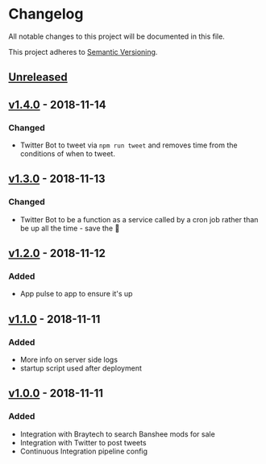 # Changelog
All notable changes to this project will be documented in this file.

This project adheres to [Semantic Versioning](https://semver.org/spec/v2.0.0.html).

## [Unreleased]

## [v1.4.0] - 2018-11-14
### Changed
- Twitter Bot to tweet via `npm run tweet` and removes time from the conditions of when to tweet.

## [v1.3.0] - 2018-11-13
### Changed
- Twitter Bot to be a function as a service called by a cron job rather than be up all the time - save the :evergreen_tree:

## [v1.2.0] - 2018-11-12
### Added
- App pulse to app to ensure it's up

## [v1.1.0] - 2018-11-11
### Added
- More info on server side logs
- startup script used after deployment

## [v1.0.0] - 2018-11-11
### Added
- Integration with Braytech to search Banshee mods for sale
- Integration with Twitter to post tweets
- Continuous Integration pipeline config

[Unreleased]: https://github.com/cujarrett/banshee-44-mods-bot/compare/v1.4.0...master
[v1.4.0]: https://github.com/cujarrett/banshee-44-mods-bot/compare/v1.3.0...v1.4.0
[v1.3.0]: https://github.com/cujarrett/banshee-44-mods-bot/compare/v1.2.0...v1.3.0
[v1.2.0]: https://github.com/cujarrett/banshee-44-mods-bot/compare/v1.1.0...v1.2.0
[v1.1.0]: https://github.com/cujarrett/banshee-44-mods-bot/compare/v1.0.0...v1.1.0
[v1.0.0]: https://github.com/cujarrett/banshee-44-mods-bot/releases/tag/v1.0.0
